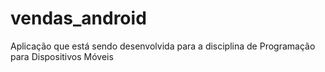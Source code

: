 # vendas_android
Aplicação que está sendo desenvolvida para a disciplina de Programação para Dispositivos Móveis
